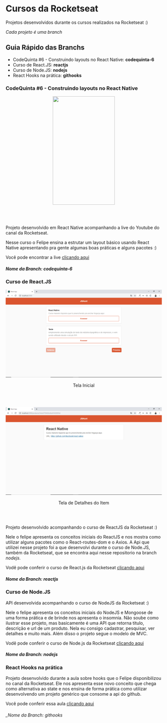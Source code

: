 # Cursos da Rocketseat
Projetos desenvolvidos durante os cursos realizados na Rocketseat :)

_Cada projeto é uma branch_

## Guia Rápido das Branchs

<ul>
  <li>CodeQuinta #6 - Construindo layouts no React Native: <b>codequinta-6</b></li>
  <li>Curso de React.JS: <b>reactjs</b></li>
  <li>Curso de Node.JS: <b>nodejs</b></li>
  <li>React Hooks na prática: <b>githooks</b></li>
 </ul>

### __CodeQuinta #6 - Construindo layouts no React Native__
<p align="center">
  <img src="https://github.com/raissaqueiroz/rocketseat/blob/master/screenshots/codequinta-6/Tela%20%C3%9Anica.jpeg" width=200 height=350/>
</p>
<br><br> 
<p>Projeto desenvolvido em React Native acompanhando a live do Youtube do canal da Rocketseat.</p>

Nesse curso o Felipe ensina a estrutar um layout básico usando React Native apresentando pra gente algumas boas práticas e alguns pacotes :)

Você pode encontrar a live [clicando aqui](https://www.youtube.com/watch?v=Q7gT462aBU0&list=PL85ITvJ7FLojBfY7TifCq7P417AZdsP4k&index=7&t=0s)

##### _Nome da Branch: codequinta-6_

### __Curso de React.JS__

![](https://github.com/raissaqueiroz/rocketseat/blob/master/screenshots/reactjs/Tela%20Inicial.png)
<p align="center"> Tela Inicial </p>
<br><br>

![](https://github.com/raissaqueiroz/rocketseat/blob/master/screenshots/reactjs/Tela%20de%20Detalhes.png)
<p align="center"> Tela de Detalhes do Item </p>
<br><br> 
<p>Projeto desenvolvido acompanhando o curso de ReactJS da Rocketseat :)</p>

Nele o felipe apresenta os conceitos iniciais do ReactJS e nos mostra como utilizar alguns pacotes como o React-routes-dom e o Axios. A Api que utilizei nesse projeto foi a que desenvolvi durante o curso de Node.JS, também da Rocketseat, que se encontra aqui nesse repositorio na branch _nodejs_.

Vodê pode conferir o curso de React.js da Rocketseat [clicando aqui](https://rocketseat.com.br/starter)

##### _Nome da Branch: reactjs_


### __Curso de Node.JS__

<p>API desenvolvida acompanhando o curso de NodeJS da Rocketseat :)</p>

Nele o felipe apresenta os conceitos iniciais do NodeJS e Mongoose de uma forma prática e de brinde nos apresenta o insomnia. Não soube como ilustrar esse projeto, mas basicamente é uma API que retorna titulo, descrição e url de um produto. Nela eu consigo cadastrar, pesquisar, ver detalhes e muito mais. Além disso o projeto segue o modelo de MVC.

Vodê pode conferir o curso de Node.js da Rocketseat [clicando aqui](https://rocketseat.com.br/starter)

##### _Nome da Branch: nodejs_

### __React Hooks na prática__

Projeto desenvolvido durante a aula sobre hooks que o Felipe disponibilizou no canal da Rocketseat. Ele nos apresenta esse novo conceito que chega como alternativa ao state e nos ensina de forma prática como utilizar desenvolvendo um projeto genérico que consome a api do github.

Você pode conferir essa aula [clicando aqui](https://www.youtube.com/watch?v=6WB16wZS61c)

###### _Nome da Branch: githooks
